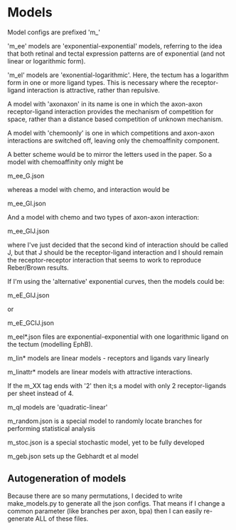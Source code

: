 # Models

Model configs are prefixed 'm_'

'm_ee' models are 'exponential-exponential' models, referring to the
idea that both retinal and tectal expression patterns are of
exponential (and not linear or logarithmic form).

'm_el' models are 'exonential-logarithmic'. Here, the tectum has a
logarithm form in one or more ligand types. This is necessary where
the receptor-ligand interaction is attractive, rather than repulsive.

A model with 'axonaxon' in its name is one in which the axon-axon
receptor-ligand interaction provides the mechanism of competition for
space, rather than a distance based competition of unknown mechanism.

A model with 'chemoonly' is one in which competitions and axon-axon
interactions are switched off, leaving only the chemoaffinity
component.

A better scheme would be to mirror the letters used in the paper. So a model with chemoaffinity only might be

m_ee_G.json

whereas a model with chemo, and interaction would be

m_ee_GI.json

And a model with chemo and two types of axon-axon interaction:

m_ee_GIJ.json

where I've just decided that the second kind of interaction should be
called J, but that J should be the receptor-ligand interaction and I
should remain the receptor-receptor interaction that seems to work to
reproduce Reber/Brown results.

If I'm using the 'alternative' exponential curves, then the models could be:

m_eE_GIJ.json

or

m_eE_GCIJ.json


m_eel*.json files are exponential-exponential with one logarithmic
ligand on the tectum (modelling EphB).

m_lin* models are linear models - receptors and ligands vary linearly

m_linattr* models are linear models with attractive interactions.

If the m_XX tag ends with '2' then it;s a model with only 2 receptor-ligands per sheet instead of 4.

m_ql models are 'quadratic-linear'

m_random.json is a special model to randomly locate branches for performing statistical analysis

m_stoc.json is a special stochastic model, yet to be fully developed

m_geb.json sets up the Gebhardt et al model

## Autogeneration of models

Because there are so many permutations, I decided to write
make_models.py to generate all the json configs. That means if I
change a common parameter (like branches per axon, bpa) then I can
easily re-generate ALL of these files.
